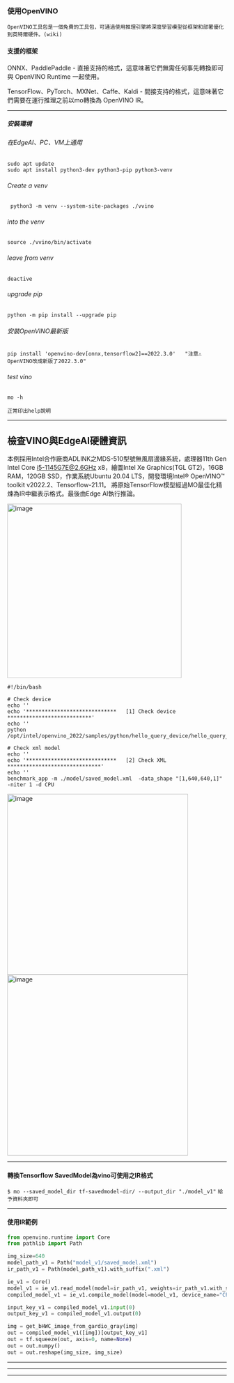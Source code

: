 ### 使用OpenVINO
`OpenVINO工具包是一個免費的工具包，可通過使用推理引擎將深度學習模型從框架和部署優化到英特爾硬件。(wiki)`

#### 支援的框架
ONNX、PaddlePaddle - 直接支持的格式，這意味著它們無需任何事先轉換即可與 OpenVINO Runtime 一起使用。

TensorFlow、PyTorch、MXNet、Caffe、Kaldi - 間接支持的格式，這意味著它們需要在運行推理之前以mo轉換為 OpenVINO IR。


 * * * 

##### 安裝環境
###### 在EdgeAI、PC、VM上通用

```ShellSession
sudo apt update
sudo apt install python3-dev python3-pip python3-venv
```
###### Create a venv
```ShellSession
 python3 -m venv --system-site-packages ./vvino
```
###### into the venv
```ShellSession
source ./vvino/bin/activate
```
###### leave from venv
```ShellSession
deactive
``` 
###### upgrade pip 
```ShellSession
python -m pip install --upgrade pip
``` 
 
###### 安裝OpenVINO最新版
```ShellSession
pip install 'openvino-dev[onnx,tensorflow2]==2022.3.0'   "注意⚠️ OpenVINO改成新版了2022.3.0"
```

###### test vino
```ShellSession
mo -h
```
`正常印出help說明`


 * * * 

## 檢查VINO與EdgeAI硬體資訊

 本例採用Intel合作廠商ADLINK之MDS-510型號無風扇邊緣系統，處理器11th Gen Intel Core i5-1145G7E@2.6GHz x8，繪圖Intel Xe Graphics(TGL GT2)，16GB RAM，120GB SSD，作業系統Ubuntu 20.04 LTS，開發環境Intel® OpenVINO™ toolkit v2022.2、Tensorflow-21.11。
 將原始TensorFlow模型經過MO最佳化精煉為IR中繼表示格式。最後由Edge AI執行推論。

<img width="400" alt="image" src="https://user-images.githubusercontent.com/18000764/212621076-4b394ef5-8f07-409b-9608-576e0fb2f38e.png">


    #!/bin/bash

    # Check device
    echo ''
    echo '*****************************   [1] Check device   ***************************'
    echo ''
    python /opt/intel/openvino_2022/samples/python/hello_query_device/hello_query_device.py

    # Check xml model
    echo ''
    echo '*****************************   [2] Check XML   ******************************'
    echo ''
    benchmark_app -m ./model/saved_model.xml  -data_shape "[1,640,640,1]" -niter 1 -d CPU


<img width="415" alt="image" src="https://user-images.githubusercontent.com/18000764/212619805-d9405ac9-9420-4134-b938-9ad0048d63a2.png">

<img width="415" alt="image" src="https://user-images.githubusercontent.com/18000764/212619827-7c365ecb-dea1-45cf-b610-048cf7307083.png">



 * * * 
#### 轉換Tensorflow SavedModel為vino可使用之IR格式
 `$ mo --saved_model_dir tf-savedmodel-dir/ --output_dir "./model_v1"`
 ``` 給予資料夾即可  ```
 * * * 
 
#### 使用IR範例
    
```python
from openvino.runtime import Core
from pathlib import Path

img_size=640
model_path_v1 = Path("model_v1/saved_model.xml")
ir_path_v1 = Path(model_path_v1).with_suffix(".xml")

ie_v1 = Core()
model_v1 = ie_v1.read_model(model=ir_path_v1, weights=ir_path_v1.with_suffix(".bin"))
compiled_model_v1 = ie_v1.compile_model(model=model_v1, device_name="CPU")

input_key_v1 = compiled_model_v1.input(0)
output_key_v1 = compiled_model_v1.output(0)

img = get_bHWC_image_from_gardio_gray(img)
out = compiled_model_v1([img])[output_key_v1]
out = tf.squeeze(out, axis=0, name=None)
out = out.numpy()
out = out.reshape(img_size, img_size)
```






 * * * 
 * * * 
 * * * 
 
